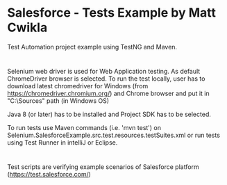 # Salesforce - Tests Example by Matt Cwikla
Test Automation project example using TestNG and Maven.
#
Selenium web driver is used for Web Application testing. As default ChromeDriver browser is selected. To run the test locally,
user has to download latest chromedriver for Windows (from https://chromedriver.chromium.org/)
and Chrome browser and put it in "C:\Sources" path (in Windows OS)

Java 8 (or later) has to be installed and Project SDK has to be selected.

To run tests use Maven commands (i.e. 'mvn test') on Selenium.SalesforceExample.src.test.resources.testSuites.xml
or run tests using Test Runner in intelliJ or Eclipse.
#
Test scripts are verifying example scenarios of Salesforce platform (https://test.salesforce.com/)
